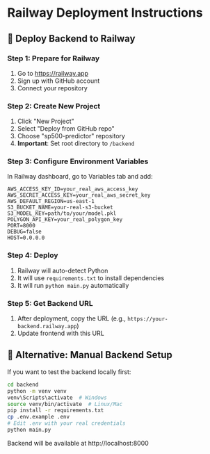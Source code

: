 # Railway Deployment Instructions

## 🚀 Deploy Backend to Railway

### Step 1: Prepare for Railway
1. Go to https://railway.app
2. Sign up with GitHub account
3. Connect your repository

### Step 2: Create New Project
1. Click "New Project"
2. Select "Deploy from GitHub repo"
3. Choose "sp500-predictor" repository
4. **Important**: Set root directory to `/backend`

### Step 3: Configure Environment Variables
In Railway dashboard, go to Variables tab and add:

```
AWS_ACCESS_KEY_ID=your_real_aws_access_key
AWS_SECRET_ACCESS_KEY=your_real_aws_secret_key
AWS_DEFAULT_REGION=us-east-1
S3_BUCKET_NAME=your-real-s3-bucket
S3_MODEL_KEY=path/to/your/model.pkl
POLYGON_API_KEY=your_real_polygon_key
PORT=8000
DEBUG=false
HOST=0.0.0.0
```

### Step 4: Deploy
1. Railway will auto-detect Python
2. It will use `requirements.txt` to install dependencies
3. It will run `python main.py` automatically

### Step 5: Get Backend URL
1. After deployment, copy the URL (e.g., `https://your-backend.railway.app`)
2. Update frontend with this URL

## 🔧 Alternative: Manual Backend Setup

If you want to test the backend locally first:

```bash
cd backend
python -m venv venv
venv\Scripts\activate  # Windows
source venv/bin/activate  # Linux/Mac
pip install -r requirements.txt
cp .env.example .env
# Edit .env with your real credentials
python main.py
```

Backend will be available at http://localhost:8000
